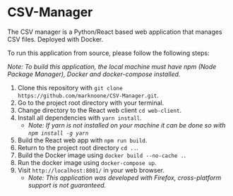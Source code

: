 # CSV-Manager

The CSV manager is a Python/React based web application that manages CSV files. Deployed with Docker.

To run this application from source, please follow the following steps:

_Note: To build this application, the local machine must have npm (Node Package Manager), Docker and docker-compose installed._

1. Clone this repository with `git clone https://github.com/marknoone/CSV-Manager.git`.
2. Go to the project root directory with your terminal.
3. Change directory to the React web client `cd web-client`.
4. Install all dependencies with `yarn install`.
    * _Note: If yarn is not installed on your machine it can be done so with `npm install -g yarn`_
5. Build the React web app with `npm run build`.
6. Return to the project root directory `cd ..`.
7. Build the Docker image using `docker build --no-cache .`.
8. Run the docker image using `docker-compose up`.
9. Visit `http://localhost:8081/` in your web browser.
    * _Note: This application was developed with Firefox, cross-platform support is not guaranteed._